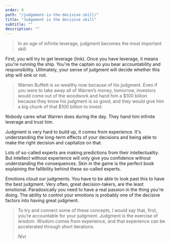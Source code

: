 ```yaml
---
order: 9
path: "/judgement-is-the-decisive-skill/"
title: "Judgement is the decisive skill"
subtitle: ""
description: ""
---
```


> In an age of infinite leverage, judgment becomes the most important skill

First, you will try to get leverage (link). Once you have leverage, it means you're running the ship. You're the captain so you bear accountability and responsibility. Ultimately, your sense of judgment will decide whether this ship will sink or not.

> Warren Buffett is so wealthy now because of his judgment. Even if you were to take away all of Warren’s money, tomorrow, investors would come out of the woodwork and hand him a $100 billion because they know his judgment is so good, and they would give him a big chunk of that $100 billion to invest.

Nobody cares what Warren does during the day. They hand him infinite leverage and trust him.

Judgment is very hard to build up, it comes from experience. It's understanding the long-term effects of your decisions and being able to make the right decision and capitalize on that.

Lots of so-called experts are making predictions from their intellectuality. But intellect without experience will only give you confidence without understanding the consequences. Skin in the game is the perfect book explaining the fallibility behind these so-called experts.

Emotions cloud our judgments. You have to be able to look past this to have the best judgment. Very often, great decision-takers, are the least emotional. Paradoxically you need to have a real passion in the thing you're doing. The ability to control your emotions is probably one of the decisive factors into having great judgment.

> To try and connect some of these concepts, I would say that, first, you’re accountable for your judgment. Judgment is the exercise of wisdom. Wisdom comes from experience, and that experience can be accelerated through short iterations.
> 
> <cite>Nivi</cite>